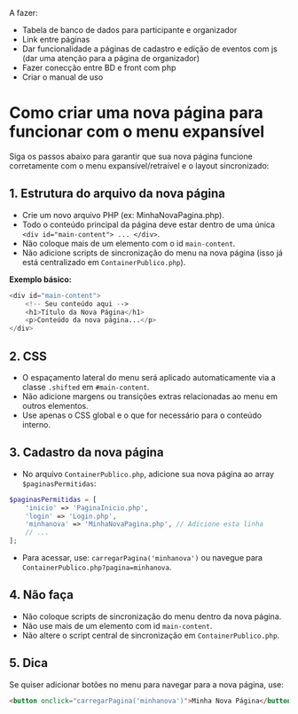 A fazer:
- Tabela de banco de dados para participante e organizador
- Link entre páginas
- Dar funcionalidade a páginas de cadastro e edição de eventos com js (dar uma atenção para a página de organizador)
- Fazer conecção entre BD e front com php
- Criar o manual de uso



# Como criar uma nova página para funcionar com o menu expansível

Siga os passos abaixo para garantir que sua nova página funcione corretamente com o menu expansível/retraível e o layout sincronizado:

## 1. Estrutura do arquivo da nova página
- Crie um novo arquivo PHP (ex: MinhaNovaPagina.php).
- Todo o conteúdo principal da página deve estar dentro de uma única `<div id="main-content"> ... </div>`.
- Não coloque mais de um elemento com o id `main-content`.
- Não adicione scripts de sincronização do menu na nova página (isso já está centralizado em `ContainerPublico.php`).

**Exemplo básico:**
```php
<div id="main-content">
    <!-- Seu conteúdo aqui -->
    <h1>Título da Nova Página</h1>
    <p>Conteúdo da nova página...</p>
</div>
```

## 2. CSS
- O espaçamento lateral do menu será aplicado automaticamente via a classe `.shifted` em `#main-content`.
- Não adicione margens ou transições extras relacionadas ao menu em outros elementos.
- Use apenas o CSS global e o que for necessário para o conteúdo interno.

## 3. Cadastro da nova página
- No arquivo `ContainerPublico.php`, adicione sua nova página ao array `$paginasPermitidas`:
```php
$paginasPermitidas = [
    'inicio' => 'PaginaInicio.php',
    'login' => 'Login.php',
    'minhanova' => 'MinhaNovaPagina.php', // Adicione esta linha
    // ...
];
```
- Para acessar, use: `carregarPagina('minhanova')` ou navegue para `ContainerPublico.php?pagina=minhanova`.

## 4. Não faça
- Não coloque scripts de sincronização do menu dentro da nova página.
- Não use mais de um elemento com id `main-content`.
- Não altere o script central de sincronização em `ContainerPublico.php`.

## 5. Dica
Se quiser adicionar botões no menu para navegar para a nova página, use:
```html
<button onclick="carregarPagina('minhanova')">Minha Nova Página</button>
```

